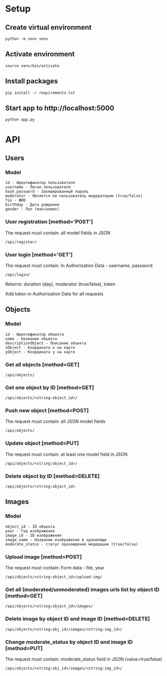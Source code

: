 # Setup
## Create virtual environment
```
python -m venv venv
```
## Activate environment
```
source venv/bin/activate
```
## Install packages
```
pip install -r requirements.txt
```
## Start app to http://localhost:5000
```
python app.py
```

# API
## Users
### Model
```
id - Идентификатор пользователя
username - Логин пользователя
hash_password - Захешированный пароль
moderator - Является ли пользователь модератором (true/false)
fio - ФИО
birthday - Дата рождения
gender - Пол (man/woman)
```
### User registration [method='POST']
The request must contain: all model fields in JSON
```
/api/register/
```
### User login [method='GET']
The request must contain: In Authorization Data - username, password 
```
/api/login/
```
Returns: duration (day), moderator (true/false), token

Add token in Authorization Data for all requests

## Objects
### Model
```
id - Идентификатор объекта
name - Название объекта
descriptionObject - Описание объекта
xObject - Координата x на карте
yObject - Координата y на карте
```

### Get all objects [method=GET]
```
/api/objects/
```

### Get one object by ID [method=GET]
```
/api/objects/<string:object_id>/
```

### Push new object [method=POST]
The request must contain: all JSON model fields
```
/api/objects/
```

### Update object [method=PUT]
The request must contain: at least one model field in JSON
```
/api/objects/<string:object_id>/
```

### Delete object by ID [method=DELETE]
```
/api/objects/<string:object_id>
```

## Images
### Model
```
object_id - ID объекта
year - Год изображения
image_id - ID изображения
image_name - Название изображения в хранилище
moderate_status - статус прохождения модерации (true/false)
```

### Upload image [method=POST]
The request must contain: Form data - file, year
```
/api/objects/<string:object_id>/upload-img/
```

### Get all (moderated/unmoderated) images urls list by object ID [method=GET]
```
/api/objects/<string:object_id>/images/
```

### Delete image by object ID and image ID [method=DELETE]
```
/api/objects/<string:obj_id>/images/<string:img_id>/
```

### Change moderate_status by object ID and image ID [method=PUT]
The request must contain: moderate_status field in JSON (value=true/false)

```
/api/objects/<string:obj_id>/images/<string:img_id>/
```
